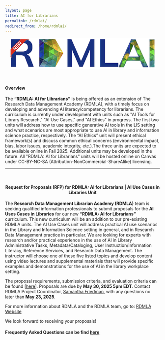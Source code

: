 ```yaml
---
layout: page
title: AI for Librarians
permalink: /rdmlai/
redirect_from: /home/rdmlai/
---
```



<p align="center"><img src="/images/icons_logos/rdmla_logo/rdmlainewadded.png" alt="RDMLAI Logo"></p> <br>

<h4><b>Overview</b></h4>

The **“RDMLA: AI for Librarians”** is being offered as an extension of The Research Data Management Academy (RDMLA), with a timely focus on developing and advancing AI literacy/competency for librarians. The curriculum is currently under development with units such as "AI Tools for Library Research," "AI Use Cases," and "AI Ethics" in progress. The first two units will address how to use specific generative AI tools in the LIS setting and what scenarios are most appropriate to use AI in library and information science practice, respectively. The “AI Ethics” unit will present ethical framework(s) and discuss common ethical concerns (environmental impact, bias, labor issues, academic integrity, etc.).The three units are expected to be available online in Fall 2025. Additional units may be developed in the future. All "RDMLA: AI for Librarians" units will be hosted online on Canvas under CC-BY-NC-SA (Attribution-NonCommercial-ShareAlike) licensing.
<br>
<hr>
<br> 
<h4><p align="center"><b>Request for Proposals (RFP) for RDMLA: AI for Librarians | AI Use Cases in Libraries Unit</b></p></h4>

The **Research Data Management Librarian Academy (RDMLA)** team is seeking qualified information professionals to submit proposals for the **AI Uses Cases in Libraries** for our new **“RDMLA: AI for Librarians”** curriculum. This new curriculum will be an addition to our pre-existing RDMLA units. The AI Use Cases unit will address practical AI use scenarios in the Library and Information Science setting in general, and in Research Data Management practice in particular. We are looking for experts with research and/or practical experience in the use of AI in Library Administrative Tasks, Metadata/Cataloging, User Instruction/Information Literacy, Reference Services, and Research Data Management. The instructor will choose one of these five listed topics and develop content using video lectures and supplemental materials that will provide specific examples and demonstrations for the use of AI in the library workplace setting.

The proposal requirements, submission criteria, and evaluation criteria can be found [[here](survey-documents/RFP_AIUseCases.pdf)]. Proposals are due by **May 30, 2025 5pm EDT**. Contact RDMLA Project Coordinator, [Samantha Friedman](mailto:samantha_friedman@hms.harvard.edu), with any questions no later than **May 23, 2025**.

For more information about RDMLA and the RDMLA team, go to: [RDMLA Website](https://rdmla.github.io)
  
We look forward to receiving your proposals!
<h4><b>Frequently Asked Questions can be find <a href="https://drive.google.com/file/d/1PGMklCktH26AA3baiIUfhQsJ6qjs4saj/view?usp=sharing" target="_blank">here</a></b></h4> 


